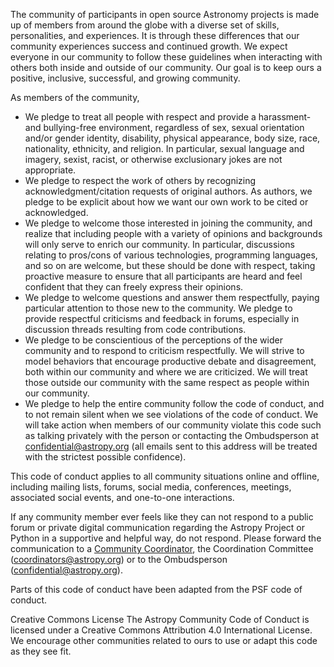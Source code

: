 The community of participants in open source Astronomy projects is made up of members from around the globe with a diverse set of skills, personalities, and experiences. It is through these differences that our community experiences success and continued growth. We expect everyone in our community to follow these guidelines when interacting with others both inside and outside of our community. Our goal is to keep ours a positive, inclusive, successful, and growing community.

As members of the community,

- We pledge to treat all people with respect and provide a harassment- and bullying-free environment, regardless of sex, sexual orientation and/or gender identity, disability, physical appearance, body size, race, nationality, ethnicity, and religion. In particular, sexual language and imagery, sexist, racist, or otherwise exclusionary jokes are not appropriate.
- We pledge to respect the work of others by recognizing acknowledgment/citation requests of original authors. As authors, we pledge to be explicit about how we want our own work to be cited or acknowledged.
- We pledge to welcome those interested in joining the community, and realize that including people with a variety of opinions and backgrounds will only serve to enrich our community. In particular, discussions relating to pros/cons of various technologies, programming languages, and so on are welcome, but these should be done with respect, taking proactive measure to ensure that all participants are heard and feel confident that they can freely express their opinions.
- We pledge to welcome questions and answer them respectfully, paying particular attention to those new to the community. We pledge to provide respectful criticisms and feedback in forums, especially in discussion threads resulting from code contributions.
- We pledge to be conscientious of the perceptions of the wider community and to respond to criticism respectfully. We will strive to model behaviors that encourage productive debate and disagreement, both within our community and where we are criticized. We will treat those outside our community with the same respect as people within our community.
- We pledge to help the entire community follow the code of conduct, and to not remain silent when we see violations of the code of conduct. We will take action when members of our community violate this code such as talking privately with the person or contacting the Ombudsperson at confidential@astropy.org (all emails sent to this address will be treated with the strictest possible confidence). 

This code of conduct applies to all community situations online and offline, including mailing lists, forums, social media, conferences, meetings, associated social events, and one-to-one interactions.

If any community member ever feels like they can not respond to a public forum or private digital communication regarding the Astropy Project or Python in a supportive and helpful way, do not respond. Please forward the communication to a [Community Coordinator](http://www.astropy.org/team.html), the Coordination Committee (coordinators@astropy.org) or to the Ombudsperson (confidential@astropy.org).

Parts of this code of conduct have been adapted from the PSF code of conduct.

Creative Commons License
The Astropy Community Code of Conduct is licensed under a Creative Commons Attribution 4.0 International License. We encourage other communities related to ours to use or adapt this code as they see fit.
